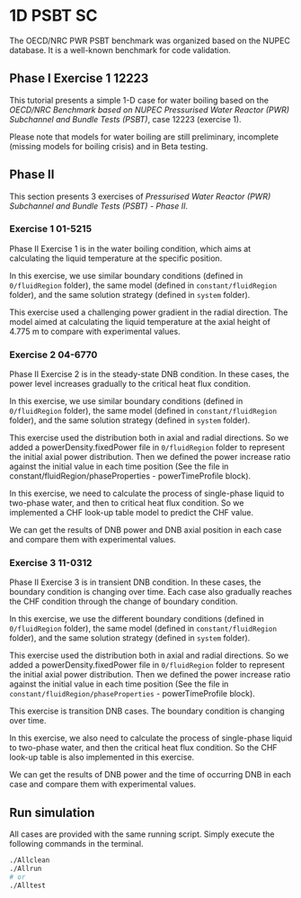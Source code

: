 # 1D PSBT SC

The OECD/NRC PWR PSBT benchmark was organized based on the NUPEC database. It is a well-known benchmark for code validation.


## Phase I Exercise 1 12223

This tutorial presents a simple 1-D case for water boiling based on the *OECD/NRC Benchmark based on NUPEC Pressurised Water Reactor (PWR) Subchannel and Bundle Tests (PSBT)*, case 12223 (exercise 1).

Please note that models for water boiling are still preliminary, incomplete (missing models for boiling crisis) and in Beta testing.


## Phase II

This section presents 3 exercises of *Pressurised Water Reactor (PWR) Subchannel and Bundle Tests (PSBT) - Phase II*.


### Exercise 1 01-5215

Phase II Exercise 1 is in the water boiling condition, which aims at calculating the liquid temperature at the specific position.

In this exercise, we use similar boundary conditions (defined in `0/fluidRegion` folder), the same model (defined in `constant/fluidRegion` folder), and the same solution strategy (defined in `system` folder). 

This exercise used a challenging power gradient in the radial direction. The model aimed at calculating the liquid temperature at the axial height of 4.775 m to compare with experimental values.


### Exercise 2 04-6770

Phase II Exercise 2 is in the steady-state DNB condition. In these cases, the power level increases gradually to the critical heat flux condition. 

In this exercise, we use similar boundary conditions (defined in `0/fluidRegion` folder), the same model (defined in `constant/fluidRegion` folder), and the same solution strategy (defined in `system` folder). 

This exercise used the distribution both in axial and radial directions. So we added a powerDensity.fixedPower file in `0/fluidRegion` folder to represent the initial axial power distribution. Then we defined the power increase ratio against the initial value in each time position (See the file in constant/fluidRegion/phaseProperties - powerTimeProfile block).

In this exercise, we need to calculate the process of single-phase liquid to two-phase water, and then to critical heat flux condition. So we implemented a CHF look-up table model to predict the CHF value.

We can get the results of DNB power and DNB axial position in each case and compare them with experimental values.


### Exercise 3 11-0312

Phase II Exercise 3 is in transient DNB condition. In these cases, the boundary condition is changing over time. Each case also gradually reaches the CHF condition through the change of boundary condition.

In this exercise, we use the different boundary conditions (defined in `0/fluidRegion` folder), the same model (defined in `constant/fluidRegion` folder), and the same solution strategy (defined in `system` folder). 

This exercise used the distribution both in axial and radial directions. So we added a powerDensity.fixedPower file in `0/fluidRegion` folder to represent the initial axial power distribution. Then we defined the power increase ratio against the initial value in each time position (See the file in `constant/fluidRegion/phaseProperties` - powerTimeProfile block).

This exercise is transition DNB cases. The boundary condition is changing over time.

In this exercise, we also need to calculate the process of single-phase liquid to two-phase water, and then the critical heat flux condition. So the CHF look-up table is also implemented in this exercise.

We can get the results of DNB power and the time of occurring DNB in each case and compare them with experimental values.


## Run simulation

All cases are provided with the same running script. Simply execute the following commands in the terminal.

```bash
./Allclean
./Allrun
# or
./Alltest
```
